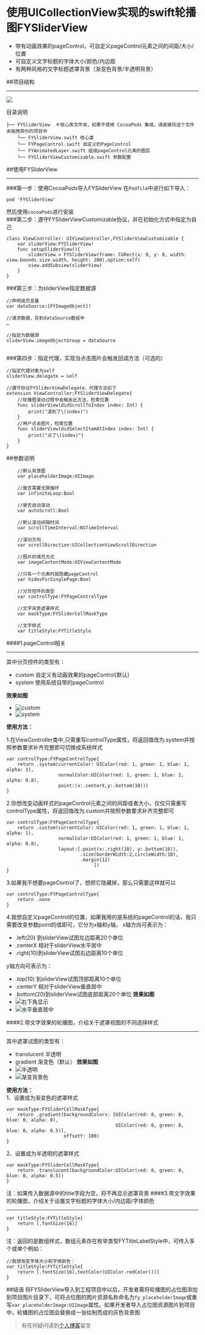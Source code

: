 使用UICollectionView实现的swift轮播图FYSliderView
===

- 带有动画效果的pageControl，可自定义pageControl元素之间的间距/大小/位置
- 可自定义文字标题的字体大小/颜色/内边距
- 有两种风格的文字标题遮罩背景（渐变色背景/半透明背景）

##项目结构
- - -
![](https://raw.githubusercontent.com/eppeo/FYSliderView/master/Resources/项目结构图.png)  

目录说明
```
├── FYSliderView  ＃核心库文件夹，如果不使用 CocoaPods 集成，请直接将这个文件夹拖拽带你的项目中
	└── FYSliderView.swift 核心类
	└── FYPageControl.swift 自定义的PageControl
	└── FYAnimatedLayer.swift 组成pageControl元素的图层
	└── FYSliderViewCustomizable.swift 参数配置
```
##使用FYSliderView
- - -
###第一步：使用CocoaPods导入FYSliderView
在`Podfile`中进行如下导入：
```
pod 'FYSliderView'
```
然后使用`cocoaPods`进行安装  
###第二步：遵守FYSliderViewCustomizable协议，并在初始化方式中指定为自己
```
class ViewController: UIViewController,FYSliderViewCustomizable {
	var sliderView:FYSliderView!
	func setupSliderView(){
		sliderView = FYSliderView(frame: CGRect(x: 0, y: 0, width: view.bounds.size.width, height: 200),option:self)
		view.addSubview(sliderView)
	}
}
```
###第三步：为sliderView指定数据源
```
//声明成员变量
var dataSource:[FYImageObject]!

//请求数据，存到dataSource数组中
…

//指定为数据源
sliderView.imageObjectGroup = dataSource
 
```
###第四步：指定代理，实现当点击图片会触发回调方法（可选的）
```
//指定代理对象为self
sliderView.delegate = self

//遵守协议FYSliderViewDelegate，代理方法如下
extension ViewController:FYSliderViewDelegate{
    //轮播图滚动过程中会触发此方法，检索位置
    func sliderView(didScrollToIndex index: Int) {
        print("滚到了\(index)")
    }
    //用户点击图片，检索位置
    func sliderView(didSelectItemAtIndex index: Int) {
        print("点了\(index)")
    }
}
```
##参数说明
```
	//默认背景图
    var placeholderImage:UIImage 
    
    //是否需要无限循环
    var infiniteLoop:Bool 
    
    //是否自动滚动
    var autoScroll:Bool 
    
    //默认滚动间隔时间
    var scrollTimeInterval:NSTimeInterval 
    
    //滚动方向
    var scrollDirection:UICollectionViewScrollDirection 
    
    //图片的填充方式
    var imageContentMode:UIViewContentMode  
    
    //只有一个元素时就隐藏pageControl
    var hidesForSinglePage:Bool 
    
    //分页控件的类型
    var controlType:FYPageControlType
    
    //文字背景遮罩样式
    var maskType:FYSliderCellMaskType
    
    //文字样式
    var titleStyle:FYTitleStyle

```

####1.pageControl相关
- - -
其中分页控件的类型有：
- custom 自定义有动画效果的pageControl(默认)
- system  使用系统自带的pageControl 

**效果如图**
- ![custom](https://raw.githubusercontent.com/eppeo/FYSliderView/master/Resources/banner1.gif)
- ![system](https://raw.githubusercontent.com/eppeo/FYSliderView/master/Resources/banner5.gif)

**使用方法：**  

1.在ViewController类中,只需重写controlType属性，将返回值改为.system并按照参数要求补齐完整即可切换成系统样式
```
var controlType:FYPageControlType{
    return .system(currentColor: UIColor(red: 1, green: 1, blue: 1, alpha: 1),
                   normalColor:UIColor(red: 1, green: 1, blue: 1, alpha: 0.8),
                   point:(x:.centerX,y:.bottom(10)))
}
```
2.你想改变动画样式的pageControl元素之间的间距或者大小，仅仅只需重写controlType属性，将返回值改为.custom并按照参数要求补齐完整即可
```
var controlType:FYPageControlType{ 
    return .custom(currentColor: UIColor(red: 1, green: 1, blue: 1, alpha: 1),
                   normalColor:UIColor(red: 1, green: 1, blue: 1, alpha: 0.8),
                   layout:[.point(x:.right(10), y:.bottom(16)),
                           .size(borderWidth:2,circleWidth:10),
                           .margin(12)
                                ])        
}
```
3.如果我不想要pageControl了，想把它隐藏掉，那么只需要这样就可以
```
var controlType:FYPageControlType{
	return .none
}
```

4.我想自定义pageControl的位置，如果我用的是系统的pageControl的话，我只需要改变参数point的值即可，它分为x轴和y轴，
x轴方向可表示为：
- .left(20) 到sliderView试图左边距离20个单位
- .centerX  相对于sliderView水平居中
- .right(10)到sliderView试图右边距离10个单位

y轴方向可表示为：
- .top(10)  到sliderView试图顶部距离10个单位
- .centerY  相对于sliderView垂直居中
- .bottom(20)到sliderView试图底部距离20个单位
**效果如图**
- ![右下角显示](https://raw.githubusercontent.com/eppeo/FYSliderView/master/Resources/banner3.gif)
- ![水平垂直居中](https://raw.githubusercontent.com/eppeo/FYSliderView/master/Resources/banner4.gif) 
 
####2.带文字效果的轮播图，介绍关于遮罩视图的不同选择样式
- - -
其中遮罩试图的类型有：
- translucent 半透明
- gradient 渐变色（默认）
**效果如图**
- ![半透明](https://raw.githubusercontent.com/eppeo/FYSliderView/master/Resources/banner0.gif)
- ![渐变背景色](https://raw.githubusercontent.com/eppeo/FYSliderView/master/Resources/banner2.gif)

**使用方法：**  
1、设置成为渐变色的遮罩样式
```
var maskType:FYSliderCellMaskType{
	return .gradient(backgroundColors: [UIColor(red: 0, green: 0, blue: 0, alpha: 0),
                                        UIColor(red: 0, green: 0, blue: 0, alpha: 0.5)],
                     offsetY: 100)
}
```
2、设置成为半透明的遮罩样式
```
var maskType:FYSliderCellMaskType{
	return .translucent(backgroundColor:UIColor(red: 0, green: 0, blue: 0, alpha: 0.5))
}
```
注：如果传入数据源中的title字段为空，将不再显示遮罩背景
####3.带文字效果的轮播图，介绍关于设置文字标题的字体大小/内边距/字体颜色
- - -
```
var titleStyle:FYTitleStyle{
	return [.fontSize(16)]
}
```
注：返回的是数组样式，数组元素存在枚举类型FYTitleLabelStyle中，可传入多个或单个例如：
```
//我想改变字体大小和字体颜色：
var titleStyle:FYTitleStyle{
	return [.fontSize(16),textColor(UIColor.redColor())]
}
```
##结语
将FYSliderView导入到工程项目中以后，开发者需将轮播图的占位图添加到项目图片目录下，可将占位图的图片资源名称命名为`fy_placeholderImage`或重写`var placeholderImage:UIImage`属性。如果开发者导入占位图资源图片到项目中，轮播图的占位图会替换成一张绘制而成的灰色背景图

> 有任何疑问请到[个人博客](www.wufeiyue.com)留言